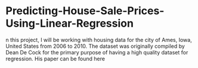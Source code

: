 # Predicting-House-Sale-Prices-Using-Linear-Regression
n this project, I will be working with housing data for the city of Ames, Iowa, United States from 2006 to 2010. The dataset was originally compiled by Dean De Cock for the primary purpose of having a high quality dataset for regression. His paper can be found here
